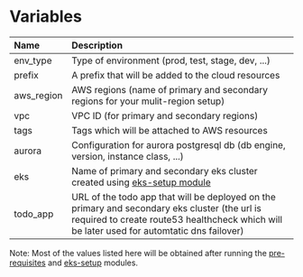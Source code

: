 # Variables

| Name | Description |
| :--- | :---------- |
| env_type | Type of environment (prod, test, stage, dev, ...) |
| prefix | A prefix that will be added to the cloud resources|
| aws_region | AWS regions (name of primary and secondary regions for your mulit-region setup) |
| vpc | VPC ID (for primary and secondary regions) |
| tags | Tags which will be attached to AWS resources |
| aurora | Configuration for aurora postgresql db (db engine, version, instance class, ...) |
| eks | Name of primary and secondary eks cluster created using [eks-setup module](../eks-setup/) |
| todo_app | URL of the todo app that will be deployed on the primary and secondary eks cluster (the url is required to create route53 healthcheck which will be later used for automtatic dns failover) |

Note: Most of the values listed here will be obtained after running the [pre-requisites](../pre-requisites/) and [eks-setup](../eks-setup/) modules.